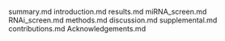 summary.md
introduction.md
results.md
miRNA_screen.md
RNAi_screen.md
methods.md
discussion.md
supplemental.md
contributions.md
Acknowledgements.md